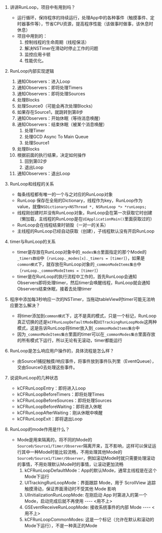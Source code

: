 1. 讲讲RunLoop，项目中有用到吗？
	- 运行循环，保持程序的持续运行，处理App中的各种事件（触摸事件、定时器事件等），节省CPU资源，提高程序性能（该做事时做事，该休息时休息）
	- 项目中用到的：
		1. 控制线程的生命周期（线程保活）
		2. 解决NSTimer在滑动时停止工作的问题
		3. 监控应用卡顿
		4. 性能优化。

2. RunLoop内部实现逻辑
	1. 通知Observers：进入Loop
	2. 通知Observers：即将处理Timers
	3. 通知Observers：即将处理Sources
	4. 处理Blocks
	5. 处理Source0（可能会再次处理Blocks）
	6. 如果存在Source1，就跳转到第8步
	7. 通知Observers：开始休眠（等待消息唤醒）
	8. 通知Observers：结束休眠（被某个消息唤醒）
		1. 处理Timer
		2. 处理GCD Async To Main Queue
		3. 处理Source1
	9. 处理Blocks
	10. 根据前面的执行结果，决定如何操作
		1. 回到第02步
		2. 退出Loop
	11. 通知Observers：退出Loop

3. RunLoop和线程的关系
	- 每条线程都有唯一的一个与之对应的RunLoop对象
	- RunLoop 保存在全局的Dictionary，线程作为key，RunLoop作为value，就像`NSDictionary<NSThread *, NSRunLoop *> *runLoops;`
	- 线程刚创建时并没有RunLoop对象，RunLoop会在第一次获取它时创建（懒加载，主线程的RunLoop是在`UIApplicationMain()`里面获取过的）
	- RunLoop会在线程结束时销毁（一对一的关系）
	- 主线程的RunLoop已经自动获取（创建），子线程默认没有开启RunLoop

4. timer与RunLoop的关系
	- timer是存放在RunLoop对象中的``_modes集合``里面指定的那个Mode的``_timers数组``中（``runLoop._modes[x]._timers = [timer]``），如果是``common模式``下，就存放在RunLoop对象的``_commonModeItems集合``中（``runLoop._commonModeItems = [timer]``）
	- timer是在RunLoop的执行流程中工作的，首先RunLoop会通知Observers即将处理timer，然后timer会唤醒线程，RunLoop就会通知Observers结束休眠，接着去处理timer

5. 程序中添加每3秒响应一次的NSTimer，当拖动tableView时timer可能无法响应要怎么解决？
	- 将timer添加到``common模式``下，这不是真的模式，只是一个标记，RunLoop真正切换的还是``kCFRunLoopDefaultMode``和``UITrackingRunLoopMode``这两种模式，这是告诉RunLoop将timer放入到``_commonModeItems集合``中
	- 因为``_commonModeItems集合``里面的timer可以在``_commonModes集合``里面存放的所有模式下运行，所以无论有无滚动，timer都能运行

6. RunLoop是怎么响应用户操作的，具体流程是怎么样？
	- 由Source1捕捉触摸/响应事件，将事件放到事件队列里（EventQueue），交由Source0去处理这些事件。

7. 说说RunLoop的几种状态
	- kCFRunLoopEntry：即将进入Loop
	- kCFRunLoopBeforeTimers：即将处理Times
   - kCFRunLoopBeforeSources：即将处理Sources
   - kCFRunLoopBeforeWaiting：即将进入休眠
   - kCFRunLoopAfterWaiting：刚从休眠中唤醒
   - kCFRunLoopExit：即将退出Loop

8. RunLoop的mode作用是什么？
	- Mode是用来隔离的，将不同的Mode的``Source0/Source1/Timer/Observer``隔离开来，互不影响，这样可以保证运行其中一种Mode时能比较流畅，不用处理其他Mode的``Source0/Source1/Timer/Observer``，例如滚动Mode时就只需要处理滚动的事情，不用处理默认Mode时的事情，让滚动更加流畅
		1. kCFRunLoopDefaultMode：App的默认Mode，通常主线程是在这个Mode下运行
		2. UITrackingRunLoopMode：界面跟踪 Mode，用于 ScrollView 追踪触摸滑动，保证界面滑动时不受其他 Mode 影响
		3. UIInitializationRunLoopMode: 在刚启动 App 时第进入的第一个 Mode，启动完成后就不再使用 ---- <用不上>
		4. GSEventReceiveRunLoopMode: 接收系统事件的内部 Mode ---- <用不上>
		5. kCFRunLoopCommonModes: 这是一个标记（允许在默认和滚动的Mode下运行），不是一种真正的Mode